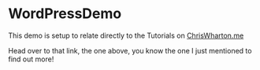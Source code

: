 # WordPressDemo

This demo is setup to relate directly to the Tutorials on [ChrisWharton.me](https://chriswharton.me/tag/wp-custom-themes/)

Head over to that link, the one above, you know the one I just mentioned to find out more!